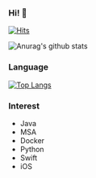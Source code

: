 ### Hi! 👋

<!--
**griffinGC/griffinGC** is a ✨ _special_ ✨ repository because its `README.md` (this file) appears on your GitHub profile.

Here are some ideas to get you started:

- 🔭 I’m currently working on ...
- 🌱 I’m currently learning ...
- 👯 I’m looking to collaborate on ...
- 🤔 I’m looking for help with ...
- 💬 Ask me about ...
- 📫 How to reach me: ...
- 😄 Pronouns: ...
- ⚡ Fun fact: ...
-->
[![Hits](https://hits.seeyoufarm.com/api/count/incr/badge.svg?url=https%3A%2F%2Fgithub.com%2FgriffinGC%2Fhit-counter&count_bg=%2379C83D&title_bg=%23555555&icon=&icon_color=%23E7E7E7&title=visitor&edge_flat=false)](https://hits.seeyoufarm.com)

![Anurag's github stats](https://github-readme-stats.vercel.app/api?username=griffinGC&show_icons=true&count_private=true&theme=buefy)

### Language
[![Top Langs](https://github-readme-stats.vercel.app/api/top-langs/?username=griffinGC&layout=compact)](https://github.com/anuraghazra/github-readme-stats)

### Interest
- Java
- MSA
- Docker
- Python
- Swift
- iOS

